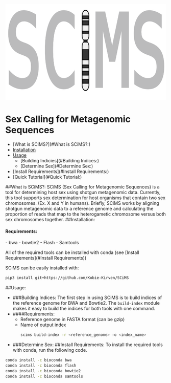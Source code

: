 
<img src="https://github.com/Kobie-Kirven/SCiMS/blob/main/docs/_static/logo.png" height="300">
<h1>Sex Calling for Metagenomic Sequences</h1>

- [What is SCiMS?](#What is SCiMS?:)
- [Installation](#Installation:)
- [Usage](#Usage:)
  - [Building Indicies](#Building Indices:)
  - [Determine Sex](#Determine Sex:)
- [Install Requirements](#Install Requirements:)
- [Quick Tutorial](#Quick Tutorial:)

##What is SCiMS?:
SCiMS (Sex Calling for Metagenomic Sequences) is a tool for determining 
host sex using shotgun metagenomic data. Currently, this tool supports sex
determination for host organisms that contain two sex chromosomes.
(Ex. X and Y in humans). Briefly, SCiMS works by aligning shotgun metagenomic
data to a reference genome and calculating the proportion of reads that map 
to the heterogametic chromosome versus both sex chromosomes together. 
##Installation:

<h4>Requirements:</h4>
- bwa
- bowtie2
- Flash
- Samtools

All of the required tools can be installed with conda (see [Install Requirements](#Install Requirements))

SCiMS can be easily installed with:
```bash
pip3 install git+https://github.com/Kobie-Kirven/SCiMS
```
##Usage:
- ###Building Indices:
  The first step in using SCiMS is to build indices of the reference genome for
  BWA and Bowtie2. The ```build-index``` module makes it easy to build the indices
  for both tools with one command. 
- ####Requirements:
  * Reference genome in FASTA format (can be gzip)
  * Name of output index
    ```bash
    scims build-index -r <reference_genome> -o <index_name>
    ```
- ###Determine Sex:
##Install Requirements:
To install the required tools with conda, run the following code. 
```bash
conda install -c bioconda bwa
conda install -c bioconda flash
conda install -c bioconda bowtie2
conda install -c bioconda samtools
```
